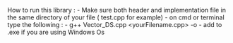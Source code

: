How to run this library :
    - Make sure both header and implementation file in the same directory of your file ( test.cpp for example)
    - on cmd or terminal type the following :
        - g++ Vector_DS.cpp <yourFilename.cpp> -o <yourProgramName>
        - add to <yourProgramName> .exe if you are using Windows Os